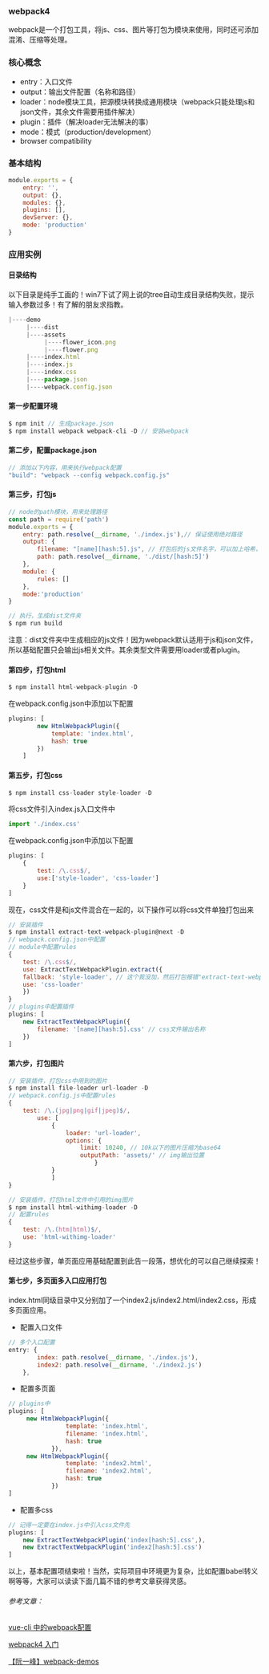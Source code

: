### webpack4
webpack是一个打包工具，将js、css、图片等打包为模块来使用，同时还可添加混淆、压缩等处理。
### 核心概念
* entry：入口文件
* output：输出文件配置（名称和路径）
* loader：node模块工具，把源模块转换成通用模块（webpack只能处理js和json文件，其余文件需要用插件解决）
* plugin：插件（解决loader无法解决的事）
* mode：模式（production/development）
* browser compatibility

### 基本结构
```js
module.exports = {
    entry: '',
    output: {},
    modules: {},
    plugins: [],
    devServer: {},
    mode: 'production'
}
```

### 应用实例
#### 目录结构
以下目录是纯手工画的！win7下试了网上说的tree自动生成目录结构失败，提示输入参数过多！有了解的朋友求指教。
```js
|----demo
     |----dist
     |----assets
          |----flower_icon.png
          |----flower.png     
     |----index.html
     |----index.js
     |----index.css
     |----package.json
     |----webpack.config.json
```
#### 第一步配置环境
```js
$ npm init // 生成package.json
$ npm install webpack webpack-cli -D // 安装webpack
```
#### 第二步，配置package.json
```js
// 添加以下内容，用来执行webpack配置
"build": "webpack --config webpack.config.js"
```
#### 第三步，打包js
```js
// node的path模块，用来处理路径
const path = require('path')
module.exports = {
    entry: path.resolve(__dirname, './index.js'),// 保证使用绝对路径
    output: {
        filename: "[name][hash:5].js", // 打包后的js文件名字，可以加上哈希，防止因浏览器缓存原因，更改js文件后反复刷新浏览器才生效
        path: path.resolve(__dirname, './dist/[hash:5]')
    },
    module: {
        rules: []
    },
    mode:'production'
}
```
```js
// 执行，生成dist文件夹
$ npm run build
```
注意：dist文件夹中生成相应的js文件！因为webpack默认适用于js和json文件，所以基础配置只会输出js相关文件。其余类型文件需要用loader或者plugin。

#### 第四步，打包html
```js
$ npm install html-webpack-plugin -D
```
在webpack.config.json中添加以下配置
```js
plugins: [
        new HtmlWebpackPlugin({
            template: 'index.html',
            hash: true
        })
    ]
```

#### 第五步，打包css
```js
$ npm install css-loader style-loader -D
```
将css文件引入index.js入口文件中
```js
import './index.css'
```
在webpack.config.json中添加以下配置
```js
plugins: [
    {
        test: /\.css$/,
        use:['style-loader', 'css-loader']
    }
]
```
现在，css文件是和js文件混合在一起的，以下操作可以将css文件单独打包出来
```js
// 安装插件
$ npm install extract-text-webpack-plugin@next -D
// webpack.config.json中配置
// module中配置rules
{
    test: /\.css$/,
    use: ExtractTextWebpackPlugin.extract({
    fallback: 'style-loader', // 这个我没加，然后打包报错"extract-text-webpack-plugin" loader is used without the corresponding plugin
    use: 'css-loader'
    })
}
// plugins中配置插件
plugins: [
    new ExtractTextWebpackPlugin({
        filename: '[name][hash:5].css' // css文件输出名称
    })
]
```

#### 第六步，打包图片
```js
// 安装插件，打包css中用到的图片
$ npm install file-loader url-loader -D
// webpack.config.js中配置rules
{
    test: /\.(jpg|png|gif|jpeg)$/,
        use: [
            {
                loader: 'url-loader',
                options: {
                    limit: 10240, // 10k以下的图片压缩为base64
                    outputPath: 'assets/' // img输出位置
                        }
            }
            ]
}

// 安装插件，打包html文件中引用的img图片
$ npm install html-withimg-loader -D
// 配置rules
{
    test: /\.(htm|html)$/,
    use: 'html-withimg-loader'
}
```
经过这些步骤，单页面应用基础配置到此告一段落，想优化的可以自己继续探索！
#### 第七步，多页面多入口应用打包
index.html同级目录中又分别加了一个index2.js/index2.html/index2.css，形成多页面应用。
* 配置入口文件
```js
// 多个入口配置
entry: {
        index: path.resolve(__dirname, './index.js'),
        index2: path.resolve(__dirname, './index2.js')
    },
```
* 配置多页面
```js
// plugins中
plugins: [
     new HtmlWebpackPlugin({
                template: 'index.html',
                filename: 'index.html',
                hash: true
            }),
     new HtmlWebpackPlugin({
                template: 'index2.html',
                filename: 'index2.html',
                hash: true
            })
]
```
* 配置多css
```js
// 记得一定要在index.js中引入css文件先
plugins: [
    new ExtractTextWebpackPlugin('index[hash:5].css',),
    new ExtractTextWebpackPlugin('index2[hash:5].css')
]
```
以上，基本配置项结束啦！当然，实际项目中环境更为复杂，比如配置babel转义啊等等，大家可以读读下面几篇不错的参考文章获得灵感。


###### 参考文章：
<a href="https://bailinlin.github.io/2018/05/07/vue-cli-webpack/">vue-cli 中的webpack配置</a>

<a href="https://juejin.im/post/5adea0106fb9a07a9d6ff6de">webpack4 入门</a>

<a href="https://github.com/ruanyf/webpack-demos">【阮一峰】webpack-demos</a>


